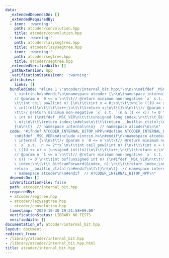 ```yaml
---
data:
  _extendedDependsOn: []
  _extendedRequiredBy:
  - icon: ':warning:'
    path: atcoder/convolution.hpp
    title: atcoder/convolution.hpp
  - icon: ':warning:'
    path: atcoder/lazysegtree.hpp
    title: atcoder/lazysegtree.hpp
  - icon: ':warning:'
    path: atcoder/segtree.hpp
    title: atcoder/segtree.hpp
  _extendedVerifiedWith: []
  _pathExtension: hpp
  _verificationStatusIcon: ':warning:'
  attributes:
    links: []
  bundledCode: "#line 1 \"atcoder/internal_bit.hpp\"\n\n\n\n#ifdef _MSC_VER\n#include\
    \ <intrin.h>\n#endif\n\nnamespace atcoder {\n\n\tnamespace internal {\n\n\t\t\
    // @param n `0 <= n`\n\t\t// @return minimum non-negative `x` s.t. `n <= 2**x`\n\
    \t\tint ceil_pow2(int n) {\n\t\t\tint x = 0;\n\t\t\twhile ((1U << x) < (unsigned\
    \ int)(n))\n\t\t\t\tx++;\n\t\t\treturn x;\n\t\t}\n\n\t\t// @param n `1 <= n`\n\
    \t\t// @return minimum non-negative `x` s.t. `(n & (1 << x)) != 0`\n\t\tint bsf(unsigned\
    \ int n) {\n#ifdef _MSC_VER\n\t\t\tunsigned long index;\n\t\t\t_BitScanForward(&index,\
    \ n);\n\t\t\treturn index;\n#else\n\t\t\treturn __builtin_ctz(n);\n#endif\n\t\t\
    }\n\n\t}  // namespace internal\n\n}  // namespace atcoder\n\n\n"
  code: "#ifndef ATCODER_INTERNAL_BITOP_HPP\n#define ATCODER_INTERNAL_BITOP_HPP 1\n\
    \n#ifdef _MSC_VER\n#include <intrin.h>\n#endif\n\nnamespace atcoder {\n\n\tnamespace\
    \ internal {\n\n\t\t// @param n `0 <= n`\n\t\t// @return minimum non-negative\
    \ `x` s.t. `n <= 2**x`\n\t\tint ceil_pow2(int n) {\n\t\t\tint x = 0;\n\t\t\twhile\
    \ ((1U << x) < (unsigned int)(n))\n\t\t\t\tx++;\n\t\t\treturn x;\n\t\t}\n\n\t\t\
    // @param n `1 <= n`\n\t\t// @return minimum non-negative `x` s.t. `(n & (1 <<\
    \ x)) != 0`\n\t\tint bsf(unsigned int n) {\n#ifdef _MSC_VER\n\t\t\tunsigned long\
    \ index;\n\t\t\t_BitScanForward(&index, n);\n\t\t\treturn index;\n#else\n\t\t\t\
    return __builtin_ctz(n);\n#endif\n\t\t}\n\n\t}  // namespace internal\n\n}  //\
    \ namespace atcoder\n\n#endif  // ATCODER_INTERNAL_BITOP_HPP\n"
  dependsOn: []
  isVerificationFile: false
  path: atcoder/internal_bit.hpp
  requiredBy:
  - atcoder/segtree.hpp
  - atcoder/lazysegtree.hpp
  - atcoder/convolution.hpp
  timestamp: '2020-10-30 19:21:58+09:00'
  verificationStatus: LIBRARY_NO_TESTS
  verifiedWith: []
documentation_of: atcoder/internal_bit.hpp
layout: document
redirect_from:
- /library/atcoder/internal_bit.hpp
- /library/atcoder/internal_bit.hpp.html
title: atcoder/internal_bit.hpp
---
```

